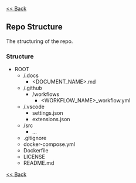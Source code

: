 [<< Back](../README.md)

## Repo Structure
The structuring of the repo.

### Structure
- ROOT
  - /.docs
    - <DOCUMENT_NAME>.md
  - /.github
    - /workflows
      - <WORKFLOW_NAME>_workflow.yml
  - /.vscode
    - settings.json
    - extensions.json
  - /src
    - ...
  - .gitignore
  - docker-compose.yml
  - Dockerfile
  - LICENSE
  - README.md

[<< Back](../README.md)